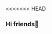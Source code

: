 <<<<<<< HEAD
### Hi friends👋

<!--
**aditya5573/aditya5573** is a ✨ _special_ ✨ repository because its `README.md` (this file) appears on your GitHub profile.

Here are some ideas to get you started:

- 🔭 I’m currently studying in ...college
- 🌱 I’m currently learning ...devops
- 👯 I’m looking to collaborate on ... open source contribution
- 🤔 I’m looking for help with ...
- 💬 Ask me about ...
- 📫 How to reach me: ...
- 😄 Pronouns: ...
- ⚡ Fun fact: ...
-->
